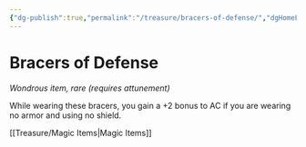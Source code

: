 ```yaml
---
{"dg-publish":true,"permalink":"/treasure/bracers-of-defense/","dgHomeLink":false,"dgPassFrontmatter":true}
---
```



# Bracers of Defense

*Wondrous item, rare (requires attunement)*

While wearing these bracers, you gain a +2 bonus to AC if you are wearing no armor and using no shield.


[[Treasure/Magic Items|Magic Items]]